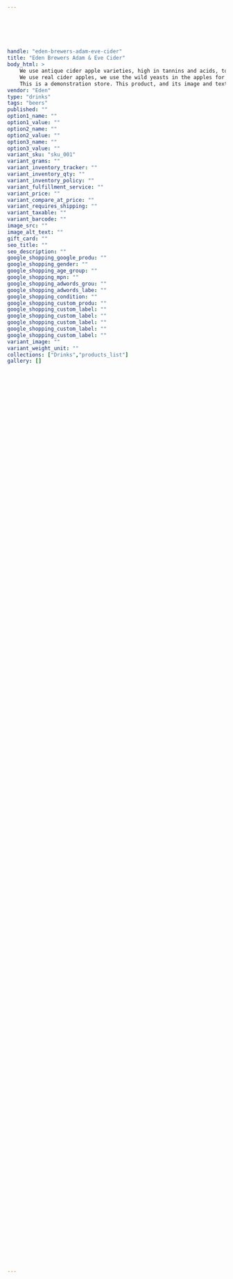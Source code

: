 ```yaml
---
 
 

 
 

handle: "eden-brewers-adam-eve-cider"
title: "Eden Brewers Adam & Eve Cider"
body_html: >
    We use antique cider apple varieties, high in tannins and acids, to produce flavors that have not been widely experienced in America since Prohibition. These are the apples from which hard cider was traditionally made.
    We use real cider apples, we use the wild yeasts in the apples for a natural fermentation and we add nothing which isn't present naturally in the fruit, no concentrate, no colorings and no artificial sweeteners.
    This is a demonstration store. This product, and its image and text, is placeholder only.
vendor: "Eden"
type: "drinks"
tags: "beers"
published: ""
option1_name: ""
option1_value: ""
option2_name: ""
option2_value: ""
option3_name: ""
option3_value: ""
variant_sku: "sku_001"
variant_grams: ""
variant_inventory_tracker: ""
variant_inventory_qty: ""
variant_inventory_policy: ""
variant_fulfillment_service: ""
variant_price: ""
variant_compare_at_price: ""
variant_requires_shipping: ""
variant_taxable: ""
variant_barcode: ""
image_src: ""
image_alt_text: ""
gift_card: ""
seo_title: ""
seo_description: ""
google_shopping_google_produ: ""
google_shopping_gender: ""
google_shopping_age_group: ""
google_shopping_mpn: ""
google_shopping_adwords_grou: ""
google_shopping_adwords_labe: ""
google_shopping_condition: ""
google_shopping_custom_produ: ""
google_shopping_custom_label: ""
google_shopping_custom_label: ""
google_shopping_custom_label: ""
google_shopping_custom_label: ""
google_shopping_custom_label: ""
variant_image: ""
variant_weight_unit: ""
collections: ["Drinks","products_list"]
gallery: []

 
 

 
 

 
 

 
 

 
 

 
 

 
 

 
 

 
 

 
 

 
 

 
 

 
 

 
 

 
 

 
 

 
 

 
 

 
 

 
 

 
 

 
 

 
 

 
 

 
 

 
 

 
 

 
 

 
 

 
 

 
 

 
 

 
 

 
 

 
 

 
 

 
 

 
 

 
 

 
 

 
 

 
 

 
 

 
 

 
 

 
 

 
 


---
```


